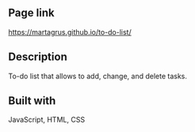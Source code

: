 ## Page link
https://martagrus.github.io/to-do-list/

## Description
To-do list that allows to add, change, and delete tasks.

## Built with
JavaScript, HTML, CSS
